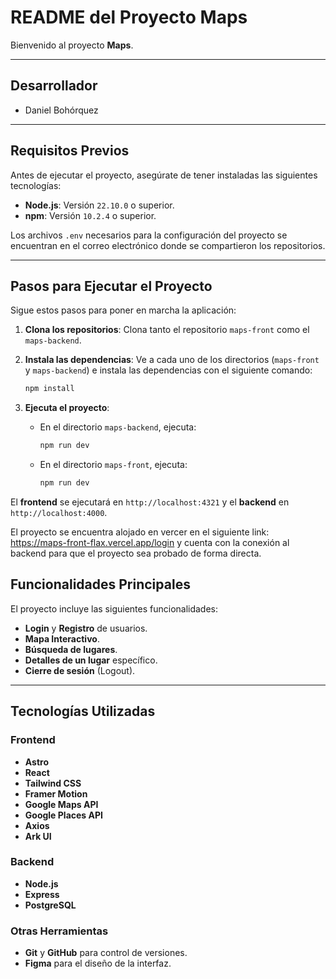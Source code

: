 # README del Proyecto Maps

Bienvenido al proyecto **Maps**.

---

## Desarrollador

- Daniel Bohórquez

---

## Requisitos Previos

Antes de ejecutar el proyecto, asegúrate de tener instaladas las siguientes tecnologías:

-   **Node.js**: Versión `22.10.0` o superior.
-   **npm**: Versión `10.2.4` o superior.

Los archivos `.env` necesarios para la configuración del proyecto se encuentran en el correo electrónico donde se compartieron los repositorios.

---

## Pasos para Ejecutar el Proyecto

Sigue estos pasos para poner en marcha la aplicación:

1.  **Clona los repositorios**:
    Clona tanto el repositorio `maps-front` como el `maps-backend`.
    
2.  **Instala las dependencias**:
    Ve a cada uno de los directorios (`maps-front` y `maps-backend`) e instala las dependencias con el siguiente comando:
    ```bash
    npm install
    ```
    
3.  **Ejecuta el proyecto**:
    -   En el directorio `maps-backend`, ejecuta:
        ```bash
        npm run dev
        ```
    -   En el directorio `maps-front`, ejecuta:
        ```bash
        npm run dev
        ```

El **frontend** se ejecutará en `http://localhost:4321` y el **backend** en `http://localhost:4000`.

El proyecto se encuentra alojado en vercer en el siguiente link: https://maps-front-flax.vercel.app/login y cuenta con la conexión al backend para que el proyecto sea probado de forma directa.

## Funcionalidades Principales

El proyecto incluye las siguientes funcionalidades:

-   **Login** y **Registro** de usuarios.
-   **Mapa Interactivo**.
-   **Búsqueda de lugares**.
-   **Detalles de un lugar** específico.
-   **Cierre de sesión** (Logout).

---

## Tecnologías Utilizadas

### Frontend

-   **Astro**
-   **React**
-   **Tailwind CSS**
-   **Framer Motion**
-   **Google Maps API**
-   **Google Places API**
-   **Axios**
-   **Ark UI**

### Backend

-   **Node.js**
-   **Express**
-   **PostgreSQL**

### Otras Herramientas

-   **Git** y **GitHub** para control de versiones.
-   **Figma** para el diseño de la interfaz.